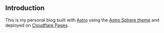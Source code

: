 ## Introduction
This is my personal blog built with [Astro](https://github.com/withastro/astro) using the [Astro Sphere theme](https://github.com/markhorn-dev/astro-sphere) and deployed on [Cloudflare Pages](https://pages.cloudflare.com/).